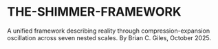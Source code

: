 # THE-SHIMMER-FRAMEWORK
A unified framework describing reality through compression-expansion oscillation across seven nested scales. By Brian C. Giles, October 2025.

